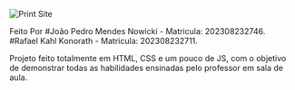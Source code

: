 ![Print Site](https://github.com/PedroNowicki/Front-End-Site-Streaming/assets/41130702/79197b44-ce1d-49ad-b1b5-3db5ebda4322)

Feito Por
#João Pedro Mendes Nowicki - Matricula: 202308232746.
#Rafael Kahl Konorath - Matricula: 202308232711.

Projeto feito totalmente em HTML, CSS e um pouco de JS, com o objetivo de demonstrar todas as habilidades ensinadas pelo professor em sala de aula.
